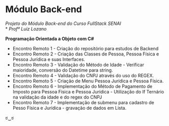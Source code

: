 # Módulo Back-end #



*Projeto do Módulo Back-end do Curso FullStack SENAI <br>**
*Profº Luiz Lozano* 


**Programação Orientada a Objeto com C#**

- Encontro Remoto 1 - Criação do repositório para estudos de Backend
- Encontro Remoto 2 - Criação das Classes de Pessoa,  Pessoa Física e Pessoa Jurídica e suas Interfaces.
- Encontro Remoto 3 - Validação do Método de Idade - Verificar maioridade, conversão do Datetime para string. 
- Encontro Remoto 4 - Validação do CNPJ através do uso do REGEX. 
- Encontro Remoto 5 - Criação de Menu Pessoa Jurídica e Pessoa Física. 
- Encontro Remoto 6 - Implementação do Método de Pagamento de Imposto para Pessoa Física e Pessoa Jurídica - Utilização do If Ternário na validação da idade e do regex do CNPJ
- Encontro Remoto 7 - Implementação de submenu para cadastro de Pesso Física e Jurídica - gravação de dados em Lista.


ಠ‿ಠ
    
